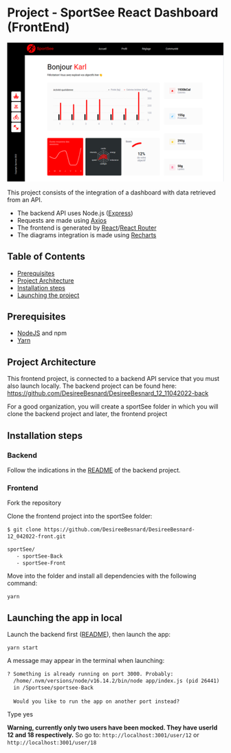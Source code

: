 # Project - SportSee React Dashboard (FrontEnd)
![alt text](https://github.com/DesireeBesnard/DesireeBesnard-12_042022-front/blob/main/public/assets/project-thumbnail.png?raw=true)  

This project consists of the integration of a dashboard with data retrieved from an API.
- The backend API uses Node.js ([Express](https://expressjs.com/))
- Requests are made using [Axios](https://axios-http.com/docs/intro)
- The frontend is generated by [React](https://reactjs.org/)/[React Router](https://reactrouter.com/)
- The diagrams integration is made using [Recharts](https://recharts.org/en-US/)


## Table of Contents
- [Prerequisites](#prerequisites)
- [Project Architecture](#project-architecture)
- [Installation steps](#installation-steps)
- [Launching the project](#launching-the-project)


## Prerequisites
- [NodeJS](https://nodejs.org/en/) and npm
- [Yarn](https://yarnpkg.com/)


## Project Architecture
This frontend project, is connected to a backend API service that you must also launch locally.
The backend project can be found here: https://github.com/DesireeBesnard/DesireeBesnard_12_11042022-back

For a good organization, you will create a sportSee folder in which you will clone the backend project and later, the frontend project


## Installation steps

### Backend

Follow the indications in the [README](https://github.com/DesireeBesnard/DesireeBesnard_12_11042022-back) of the backend project.

### Frontend

Fork the repository

Clone the frontend project into the sportSee folder:
```
$ git clone https://github.com/DesireeBesnard/DesireeBesnard-12_042022-front.git
```

```
sportSee/
   - sportSee-Back
   - sportSee-Front
```

Move into the folder and install all dependencies with the following command:
```
yarn
```

## Launching the app in local
Launch the backend first ([README](https://github.com/DesireeBesnard/DesireeBesnard_12_11042022-back)), then launch the app:
```
yarn start
```

A message may appear in the terminal when launching:
```
? Something is already running on port 3000. Probably:
  /home/.nvm/versions/node/v16.14.2/bin/node app/index.js (pid 26441)
  in /Sportsee/sportsee-Back

  Would you like to run the app on another port instead?
```
Type yes


**Warning, currently only two users have been mocked. They have userId 12 and 18 respectively.**
So go to: `http://localhost:3001/user/12` or `http://localhost:3001/user/18`
